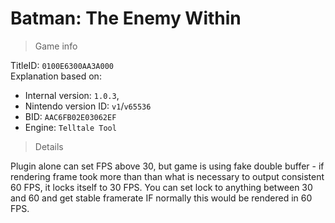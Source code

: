 # Batman: The Enemy Within

> Game info

TitleID: `0100E6300AA3A000`<br>
Explanation based on:
- Internal version: `1.0.3`, 
- Nintendo version ID: `v1`/`v65536`
- BID: `AAC6FB02E03062EF`
- Engine: `Telltale Tool`

> Details

Plugin alone can set FPS above 30, but game is using fake double buffer - if rendering frame took more than than what is necessary to output consistent 60 FPS, it locks itself to 30 FPS. You can set lock to anything between 30 and 60 and get stable framerate IF normally this would be rendered in 60 FPS.